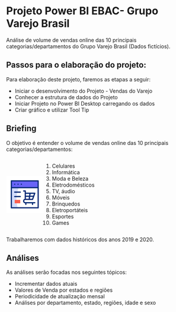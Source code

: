 # Projeto Power BI EBAC- Grupo Varejo Brasil
Análise de volume de vendas online das 10 principais categorias/departamentos do Grupo Varejo Brasil (Dados fictícios).

## Passos para o elaboração do projeto:
Para elaboração deste projeto, faremos as etapas a seguir:

- Iniciar o desenvolvimento do Projeto - Vendas do Varejo
- Conhecer a estrutura de dados do Projeto
- Iniciar Projeto no Power BI Desktop carregando os dados
- Criar gráfico e utilizar Tool Tip

## Briefing
O objetivo é entender o volume de vendas online das 10 principais categorias/departamentos:

<div style="display: flex; align-items: center;">
  <img src="https://github.com/AnjosBeatriz/Projeto-Power-BI-EBAC---Grupo-Varejo-Brasil/blob/345c5e9ac5c0e39443d3a4f35b0cdf11e4169464/compras-online.gif" alt="Compra Online" width="100" height="100">
  <ol>
    <li>Celulares</li>
    <li>Informática</li>
    <li>Moda e Beleza</li>
    <li>Eletrodomésticos</li>
    <li>TV, áudio</li>
    <li>Móveis</li>
    <li>Brinquedos</li>
    <li>Eletroportáteis</li>
    <li>Esportes</li>
    <li>Games</li>
  </ol>
</div>

Trabalharemos com dados históricos dos anos 2019 e 2020.

## Análises
As análises serão focadas nos seguintes tópicos:

- Incrementar dados atuais
- Valores de Venda por estados e regiões
- Periodicidade de atualização mensal
- Análises por departamento, estado, regiões, idade e sexo





